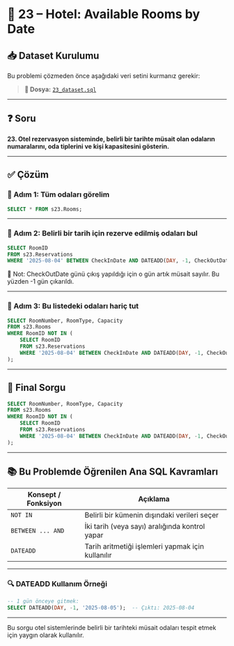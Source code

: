 
# 🏨 23 – Hotel: Available Rooms by Date

## 📥 Dataset Kurulumu

Bu problemi çözmeden önce aşağıdaki veri setini kurmanız gerekir:

> **🎯 Dosya:** [`23_dataset.sql`](./23_dataset.sql)

---

## ❓ Soru

**23. Otel rezervasyon sisteminde, belirli bir tarihte müsait olan odaların numaralarını, oda tiplerini ve kişi kapasitesini gösterin.**

---

## ✅ Çözüm

### 🧩 Adım 1: Tüm odaları görelim

```sql
SELECT * FROM s23.Rooms;
```

---

### 🧩 Adım 2: Belirli bir tarih için rezerve edilmiş odaları bul

```sql
SELECT RoomID 
FROM s23.Reservations
WHERE '2025-08-04' BETWEEN CheckInDate AND DATEADD(DAY, -1, CheckOutDate);
```

📌 Not: CheckOutDate günü çıkış yapıldığı için o gün artık müsait sayılır. Bu yüzden -1 gün çıkarıldı.

---

### 🧩 Adım 3: Bu listedeki odaları hariç tut

```sql
SELECT RoomNumber, RoomType, Capacity
FROM s23.Rooms
WHERE RoomID NOT IN (
    SELECT RoomID 
    FROM s23.Reservations
    WHERE '2025-08-04' BETWEEN CheckInDate AND DATEADD(DAY, -1, CheckOutDate)
);
```

---

## 🧾 Final Sorgu

```sql
SELECT RoomNumber, RoomType, Capacity
FROM s23.Rooms
WHERE RoomID NOT IN (
    SELECT RoomID 
    FROM s23.Reservations
    WHERE '2025-08-04' BETWEEN CheckInDate AND DATEADD(DAY, -1, CheckOutDate)
);
```

---

## 📚 Bu Problemde Öğrenilen Ana SQL Kavramları

| Konsept / Fonksiyon | Açıklama |
|----------------------|----------|
| `NOT IN`             | Belirli bir kümenin dışındaki verileri seçer |
| `BETWEEN ... AND`    | İki tarih (veya sayı) aralığında kontrol yapar |
| `DATEADD`            | Tarih aritmetiği işlemleri yapmak için kullanılır |

---

### 🔍 DATEADD Kullanım Örneği

```sql
-- 1 gün önceye gitmek:
SELECT DATEADD(DAY, -1, '2025-08-05');  -- Çıktı: 2025-08-04
```

---

Bu sorgu otel sistemlerinde belirli bir tarihteki müsait odaları tespit etmek için yaygın olarak kullanılır.

